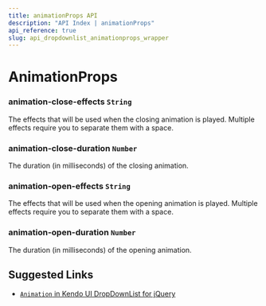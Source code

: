 ```yaml
---
title: animationProps API
description: "API Index | animationProps"
api_reference: true
slug: api_dropdownlist_animationprops_wrapper
---
```


# AnimationProps

### animation-close-effects `String`

The effects that will be used when the closing animation is played. Multiple effects require you to separate them with a space.

### animation-close-duration `Number`

The duration (in milliseconds) of the closing animation.

### animation-open-effects `String`

The effects that will be used when the opening animation is played. Multiple effects require you to separate them with a space.

### animation-open-duration `Number`

The duration (in milliseconds) of the opening animation.

## Suggested Links

* [`Animation` in Kendo UI DropDownList for jQuery](https://docs.telerik.com/kendo-ui/api/javascript/ui/dropdownlist/configuration/animation)
